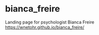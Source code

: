 # bianca_freire
Landing page for psychologist Bianca Freire
https://wnetohr.github.io/bianca_freire/
